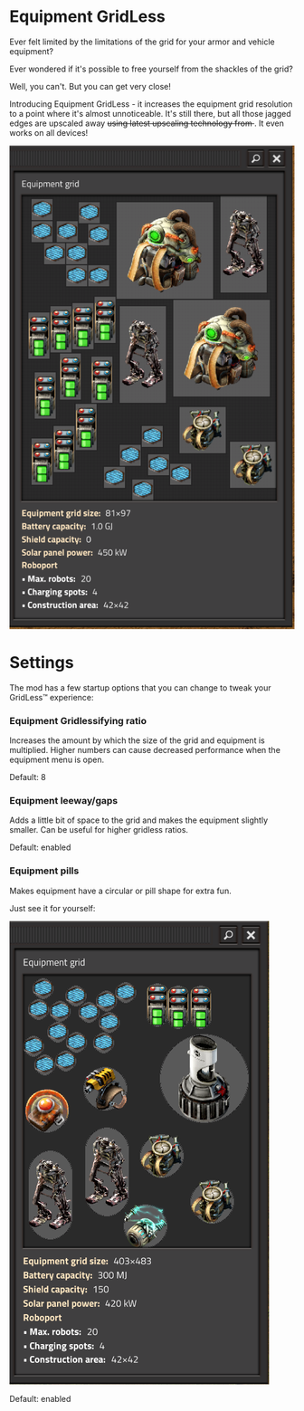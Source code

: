 # Equipment GridLess

Ever felt limited by the limitations of the grid for your armor and vehicle equipment?

Ever wondered if it's possible to free yourself from the shackles of the grid?

Well, you can't. But you can get very close!

Introducing Equipment GridLess - it increases the equipment grid resolution to a point where it's almost unnoticeable. It's still there, but all those jagged edges are upscaled away ~~using latest upscaling technology from <your GPU vendor>~~. It even works on all devices!

![equipment off-grid](.img/rectangles.png)

# Settings

The mod has a few startup options that you can change to tweak your GridLess™ experience:

### Equipment Gridlessifying ratio

Increases the amount by which the size of the grid and equipment is multiplied. Higher numbers can cause decreased performance when the equipment menu is open.

Default: 8

### Equipment leeway/gaps

Adds a little bit of space to the grid and makes the equipment slightly smaller. Can be useful for higher gridless ratios.

Default: enabled

### Equipment pills

Makes equipment have a circular or pill shape for extra fun.

Just see it for yourself:

![pill-shaped equipment](.img/pills.png)

Default: enabled
